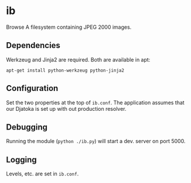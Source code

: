 ib
==

Browse A filesystem containing JPEG 2000 images.

Dependencies
------------
Werkzeug and Jinja2 are required. Both are available in apt:

	apt-get install python-werkzeug python-jinja2

Configuration
-------------
Set the two properties at the top of `ib.conf`. The application assumes that 
our Djatoka is set up with out production resolver.

Debugging
---------
Running the module (`python ./ib.py`) will start a dev. server on port 5000.

Logging
-------
Levels, etc. are set in `ib.conf`.
